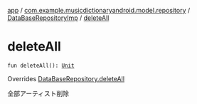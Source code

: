 [app](../../index.md) / [com.example.musicdictionaryandroid.model.repository](../index.md) / [DataBaseRepositoryImp](index.md) / [deleteAll](./delete-all.md)

# deleteAll

`fun deleteAll(): `[`Unit`](https://kotlinlang.org/api/latest/jvm/stdlib/kotlin/-unit/index.html)

Overrides [DataBaseRepository.deleteAll](../-data-base-repository/delete-all.md)

全部アーティスト削除


